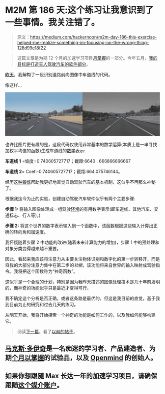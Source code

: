 # M2M 第 186 天:这个练习让我意识到了一些事情。我关注错了。

> 原文：<https://medium.com/hackernoon/m2m-day-186-this-exercise-helped-me-realize-something-im-focusing-on-the-wrong-thing-128d99c18f22>

> 这篇文章是为期 12 个月的加速学习项目[月掌握](/@maxdeutsch/m2m-day-1-completing-12-ridiculously-hard-challenges-in-12-months-9843700c741f)的一部分。今年五月，[我的目标是打造无人驾驶汽车的软件部分](/@maxdeutsch/m2m-day-182-attempting-to-build-a-self-driving-car-809fab9e4723)。

[昨天](/towards-data-science/m2m-day-185-my-attempt-to-intuitively-explain-how-this-self-driving-car-algorithm-works-7422eb2b135e)，我解构了一段识别道路前向图像中车道线的代码。

像这样…

![](img/8afb3a40701f4e1ca34d440ed0c5dfb4.png)

也许比图片更有趣的是，这段代码仅使用非常基本的数学运算(本质上是一串寻找加权平均值的函数)生成车道线的[数学](https://hackernoon.com/tagged/mathematical)表示:

**车道线 1** =坡度:-0.740605727717；截距:6640 . 666866666667

**车道线 2**= Coef:-0.740605727717；截距:664.075746144。

经历[这种锻炼](/towards-data-science/m2m-day-185-my-attempt-to-intuitively-explain-how-this-self-driving-car-algorithm-works-7422eb2b135e)帮助我更好地直觉自动驾驶汽车的基本机制，这似乎不再那么神秘了。

根据我迄今为止的实验，创建自动驾驶汽车软件似乎有两个主要步骤:

**步骤 1:** 将输入图像处理成一组驾驶[环境](https://hackernoon.com/tagged/environment)的有用数字表示(即车道线、其他汽车、交通标志、行人等)。)

**步骤 2:** 将这个世界的数字表示输入到一个函数中，该函数根据这些输入计算出正确的转向角和加速度。

我怀疑随着步骤 2 中功能的改进(随着未来计算能力的增加)，步骤 1 中的预处理和对象分类变得越来越不重要。

因此，看起来我应该将注意力从主要关注物体识别和数字化的第一步转移开，而是将我的大部分注意力集中在第二步的*功能*，该功能将来自世界的输入映射成驾驶指令。我将把这个函数称为“神奇函数”。

这似乎是一个合理的计划，特别是因为我昨天描述的图像处理技术是几十年前发明的，而神奇的功能似乎只是最近才变得可行。

我不确定这个分析是否正确，或者这条路是最优的，但这是我目前的直觉，基于我到目前为止的研究和过去几天的练习。

从明天开始，我将开始探索一个神奇的功能是如何工作的，以及我如何能够构建它。

> 阅读[下一篇](/@maxdeutsch/m2m-day-187-two-hours-later-and-my-computer-still-isnt-cooperating-cd58f719fb10)。看了[以前的帖子](/towards-data-science/m2m-day-185-my-attempt-to-intuitively-explain-how-this-self-driving-car-algorithm-works-7422eb2b135e)。

## [马克斯·多伊奇](http://max.xyz)是一名痴迷的学习者、产品建造者、为期[个月以掌握](http://MonthToMaster.com)的试验品，以及 [Openmind](http://OpenmindLearning.com) 的创始人。

## 如果你想跟随 Max 长达一年的加速学习项目，请确保跟随[这个媒介账户](/@maxdeutsch)。